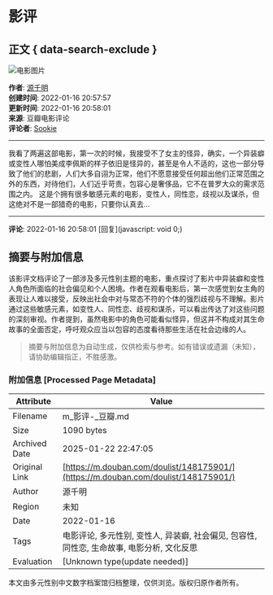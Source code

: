 # 影评

## 正文 { data-search-exclude }


![电影图片](https://img9.doubanio.com/view/elanor_image/raw/public/Q1FI1UO4.jpg)

**作者**: [源千明](https://www.douban.com/people/minamotochiaki/)  
**创建时间**: 2022-01-16 20:57:57  
**更新时间**: 2022-01-16 20:58:01  
**来源**: 豆瓣电影评论  
**评论者**: [Sookie](https://www.douban.com/people/160696317/)  

---

我看了两遍这部电影，第一次的时候，我接受不了女主的怪异，确实，一个异装癖或变性人哪怕美成李佩斯的样子依旧是怪异的，甚至是令人不适的，这也一部分导致了他们的悲剧，人们大多自诩为正常，他们不愿意接受任何超出他们正常范围之外的东西，对待他们，人们近乎苛责，包容心是奢侈品，它不在普罗大众的需求范围之内。 这是个拥有很多敏感元素的电影，变性人，同性恋，歧视以及谋杀，但这绝对不是一部猎奇的电影，只要你认真去...

---

**评论**: 2022-01-16 20:58:01 [回复](javascript: void 0;)
<!-- tcd_original_link https://m.douban.com/doulist/148175901/ -->


## 摘要与附加信息

<!-- tcd_abstract -->
该影评文档评论了一部涉及多元性别主题的电影，重点探讨了影片中异装癖和变性人角色所面临的社会偏见和个人困境。作者在观看电影后，第一次感觉到女主角的表现让人难以接受，反映出社会中对与常态不符的个体的强烈歧视与不理解。影片通过这些敏感元素，如变性人、同性恋、歧视和谋杀，可以看出传达了对这些问题的深刻审视。作者提到，虽然电影中的角色可能看似怪异，但这并不构成对其生命故事的全面否定，呼吁观众应当以包容的态度看待那些生活在社会边缘的人。
<!-- tcd_abstract_end -->

> 摘要与附加信息为自动生成，仅供检索与参考。如有错误或遗漏（未知），请协助编辑指正，不胜感激。

### 附加信息 [Processed Page Metadata]

| Attribute       | Value                                  |
|-----------------|----------------------------------------|
| Filename        | m_影评-_豆瓣.md                             |
| Size            | 1090 bytes                           |
| Archived Date   | 2025-01-22 22:47:05                             |
| Original Link   | [https://m.douban.com/doulist/148175901/](https://m.douban.com/doulist/148175901/)                       |
| Author          | 源千明                               |
| Region          | 未知                               |
| Date            | 2022-01-16                                 |
| Tags            | 电影评论, 多元性别, 变性人, 异装癖, 社会偏见, 包容性, 同性恋, 生命故事, 电影分析, 文化反思                                 |
| Evaluation            | [Unknown type(update needed)]                                 |
<!-- tcd_table_end -->

本文由多元性别中文数字档案馆归档整理，仅供浏览。版权归原作者所有。
